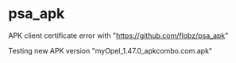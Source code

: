 # psa_apk
APK client certificate error with "https://github.com/flobz/psa_apk"

Testing new APK version "myOpel_1.47.0_apkcombo.com.apk"

